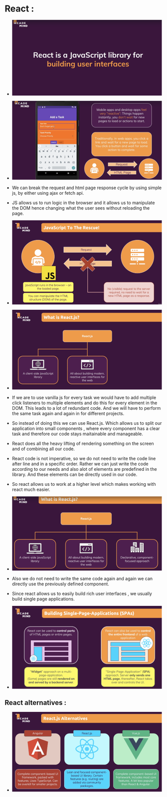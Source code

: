# React :

- ![](2022-06-14-01-21-20.png)

- ![](2022-06-14-01-21-55.png)

- We can break the request and html page response cycle by using simple js, by either using ajax or fetch api.

- JS allows us to run logic in the browser and it allows us to manipulate the DOM hence changing what the user sees without reloading the page.

- ![](2022-06-14-01-24-33.png)

- ![](2022-06-14-01-26-28.png)

- If we are to use vanilla js for every task we would have to add multiple click listeners to multiple elements and do this for every element in the DOM. This leads to a lot of redundant code. And we will have to perform the same task again and again in for different projects.

- So instead of doing this we can use React.js. Which allows us to split our application into small components , where every component has a clear task and therefore our code stays maitainable and manageable.

- React does all the heavy lifting of rendering something on the screen and of combining all our code.

- React code is not imperative, so we do not need to write the code line after line and in a specific order. Rather we can just write the code according to our needs and also alot of elements are predefined in the library. And these elements can be directly used in our code.

- So react allows us to work at a higher level which makes working with react much easier.

- ![](2022-06-14-01-38-38.png)

- Also we do not need to write the same code again and again we can directly use the previously defined component.

- Since react allows us to easily build rich user interfaces , we usually build single page applications.

- ![](2022-06-14-01-41-05.png)

## React alternatives :

- ![](2022-06-14-01-46-33.png)
